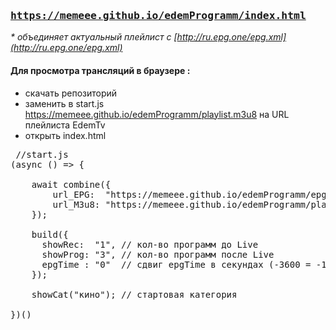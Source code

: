 
 ### <pre>https://memeee.github.io/edemProgramm/index.html</pre>
 <em>* oбъединяет актуальный плейлист  с [http://ru.epg.one/epg.xml](http://ru.epg.one/epg.xml)</em>
#### Для просмотра трансляций в браузере : 
* скачать репозиторий
* заменить в start.js  https://memeee.github.io/edemProgramm/playlist.m3u8  на  URL плейлиста EdemTv
* открыть index.html 



<pre>
 //start.js
(async () => {

	await combine({	
		url_EPG:  "https://memeee.github.io/edemProgramm/epg.xml",  // Access-Control-Allow-Origin: * 
		url_M3u8: "https://memeee.github.io/edemProgramm/playlist.m3u8",  //Access-Control-Allow-Origin: *
	});
	
	build({
	  showRec:  "1", // кол-во программ до Live 
	  showProg: "3", // кол-во программ после Live
	  epgTime : "0"  // сдвиг epgTime в секундах (-3600 = -1 час , 3600 = +1 час)  
	});
	
	showCat("кино"); // стартовая категория 
	
})()

</pre>
